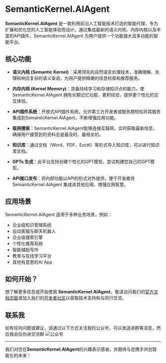 # SemanticKernel.AIAgent

**SemanticKernel.AIAgent** 是一款利用前沿人工智能技术打造的智能代理，专为扩展和优化您的人工智能体验而设计。通过集成最新的语义内核、内存内核以及丰富的API插件，SemanticKernel.AIAgent 为用户提供一个功能强大且多功能的智能平台。

## 核心功能

- **语义内核 (Semantic Kernel)**：采用领先的自然语言处理技术，准确理解、处理和响应复杂的语义查询，为用户提供精确的信息检索和推荐服务。

- **内存内核 (Kernel Memory)**：具备持续学习和存储知识点的能力，使SemanticKernel.AIAgent 拥有长期记忆功能，累积经验，提供更个性化的交互体验。

- **API插件系统**：开放式API插件系统，允许第三方开发者或服务商轻松将其服务集成到SemanticKernel.AIAgent，不断增强应用功能。

- **联网搜索**：SemanticKernel.AIAgent能够连接互联网，实时获取最新信息，确保用户接受到的资料总是最及时、最相关的。
  
- **知识库**：通过文档（Word、PDF、Excel）等形式导入知识库，可以进行知识库文档。

- **GPTs 生成**：此平台支持创建个性化的GPT模型，尝试构建您自己的GPT模型。

- **API接口发布**：将内部功能以API的形式对外提供，便于开发者将SemanticKernel.AIAgent 集成进其他应用，增强应用智慧。

## 应用场景

SemanticKernel.AIAgent 适用于多种业务场景，例如：
- 企业级知识管理系统
- 自动客服与聊天机器人
- 企业级搜索引擎
- 个性化推荐系统
- 智能辅助写作
- 教育与在线学习平台
- 其他有意思的AI App


## 如何开始？

想了解更多信息或开始使用 **SemanticKernel.AIAgent**，敬请访问我们的[官方文档页面](#)或加入我们的[开发者社区](#)以获取技术支持和与同行交流。

## 联系我
如有任何问题或建议，请通过以下方式关注我的公众号，可以发送进群等消息，然后我会拉你进交流群
![公众号](https://raw.githubusercontent.com/xuzeyu91/semantic-kernel-aiagent/main/gzh.jpg)

---

我们对您在**SemanticKernel.AIAgent**的兴趣表示感谢，并期待与您携手共创智能化的未来！
